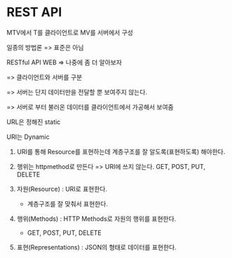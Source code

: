 # REST API

MTV에서 T를 클라이언트로 MV를 서버에서 구성

일종의 방법론 => 표준은 아님



RESTful API WEB => 나중에 좀 더 알아보자

=> 클라이언트와 서버를 구분

=> 서버는 단지 데이터만을 전달할 뿐 보여주지 않는다.

=> 서버로 부터 불러온 데이터를 클라이언트에서 가공해서 보여줌



URL은 정해진 static

URI는 Dynamic



1. URI를 통해 Resource를 표현하는데 계층구조를 잘 알도록(표현하도록) 해야한다.

2. 행위는 httpmethod로 만든다 => URI에 쓰지 않는다. GET, POST, PUT, DELETE



1. 자원(Resource) : URI로 표현한다.
   - 계층구조를 잘 맞춰서 표현한다.
2. 행위(Methods) : HTTP Methods로 자원의 행위를 표현한다.
   - GET, POST, PUT, DELETE
3. 표현(Representations) : JSON의 형태로 데이터를 표현한다.